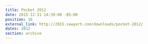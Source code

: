 ```yaml
---
title: Pocket 2012
date: 2015-12-31 14:39:00 -05:00
position: 16
external_link: http://2015.sawyerh.com/downloads/pocket-2012/
dates: 2012
section: archive
---
```


